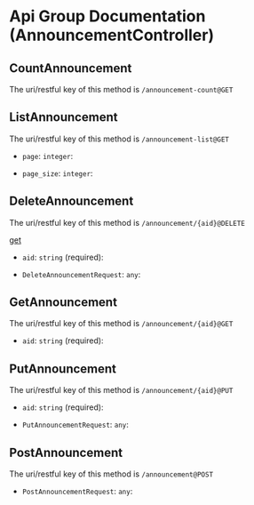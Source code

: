
# Api Group Documentation (AnnouncementController)


## CountAnnouncement

The uri/restful key of this method is `/announcement-count@GET`

<!--beg l desc_CountAnnouncement -->

<!--end l-->




## ListAnnouncement

The uri/restful key of this method is `/announcement-list@GET`

<!--beg l desc_ListAnnouncement -->

<!--end l-->


+ `page`: `integer`: 
    <!--beg l desc_ListAnnouncement_page -->
    
    <!--end l-->

+ `page_size`: `integer`: 
    <!--beg l desc_ListAnnouncement_page_size -->
    
    <!--end l-->



## DeleteAnnouncement

The uri/restful key of this method is `/announcement/{aid}@DELETE`

<!--beg l desc_DeleteAnnouncement -->
[get](#GetAnnouncement)
<!--end l-->


+ `aid`: `string` (required): 
    <!--beg l desc_DeleteAnnouncement_aid -->
    
    <!--end l-->

+ `DeleteAnnouncementRequest`: `any`: 
    <!--beg l desc_DeleteAnnouncement_DeleteAnnouncementRequest -->
    
    <!--end l-->



## GetAnnouncement

The uri/restful key of this method is `/announcement/{aid}@GET`

<!--beg l desc_GetAnnouncement -->

<!--end l-->


+ `aid`: `string` (required): 
    <!--beg l desc_GetAnnouncement_aid -->
    
    <!--end l-->



## PutAnnouncement

The uri/restful key of this method is `/announcement/{aid}@PUT`

<!--beg l desc_PutAnnouncement -->

<!--end l-->


+ `aid`: `string` (required): 
    <!--beg l desc_PutAnnouncement_aid -->
    
    <!--end l-->

+ `PutAnnouncementRequest`: `any`: 
    <!--beg l desc_PutAnnouncement_PutAnnouncementRequest -->
    
    <!--end l-->



## PostAnnouncement

The uri/restful key of this method is `/announcement@POST`

<!--beg l desc_PostAnnouncement -->

<!--end l-->


+ `PostAnnouncementRequest`: `any`: 
    <!--beg l desc_PostAnnouncement_PostAnnouncementRequest -->
    
    <!--end l-->



